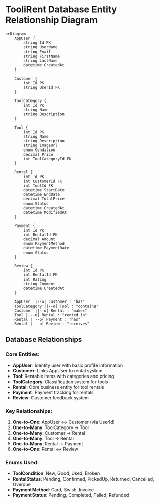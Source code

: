 # TooliRent Database Entity Relationship Diagram

```mermaid
erDiagram
    AppUser {
        string Id PK
        string UserName
        string Email
        string FirstName
        string LastName
        datetime CreatedAt
    }
    
    Customer {
        int Id PK
        string UserId FK
    }
    
    ToolCategory {
        int Id PK
        string Name
        string Description
    }
    
    Tool {
        int Id PK
        string Name
        string Description
        string ImageUrl
        enum Condition
        decimal Price
        int ToolCategoryId FK
    }
    
    Rental {
        int Id PK
        int CustomerId FK
        int ToolId FK
        datetime StartDate
        datetime EndDate
        decimal TotalPrice
        enum Status
        datetime CreatedAt
        datetime ModifiedAt
    }
    
    Payment {
        int Id PK
        int RentalId FK
        decimal Amount
        enum PaymentMethod
        datetime PaymentDate
        enum Status
    }
    
    Review {
        int Id PK
        int RentalId FK
        int Rating
        string Comment
        datetime CreatedAt
    }
    
    AppUser ||--o| Customer : "has"
    ToolCategory ||--o{ Tool : "contains"
    Customer ||--o{ Rental : "makes"
    Tool ||--o{ Rental : "rented_in"
    Rental ||--o{ Payment : "has"
    Rental ||--o| Review : "receives"
```

## Database Relationships

### Core Entities:
- **AppUser**: Identity user with basic profile information
- **Customer**: Links AppUser to rental system
- **Tool**: Rentable items with categories and pricing
- **ToolCategory**: Classification system for tools
- **Rental**: Core business entity for tool rentals
- **Payment**: Payment tracking for rentals
- **Review**: Customer feedback system

### Key Relationships:
1. **One-to-One**: AppUser ↔ Customer (via UserId)
2. **One-to-Many**: ToolCategory → Tool
3. **One-to-Many**: Customer → Rental
4. **One-to-Many**: Tool → Rental
5. **One-to-Many**: Rental → Payment
6. **One-to-One**: Rental ↔ Review

### Enums Used:
- **ToolCondition**: New, Good, Used, Broken
- **RentalStatus**: Pending, Confirmed, PickedUp, Returned, Cancelled, Overdue
- **PaymentMethod**: Card, Swish, Invoice
- **PaymentStatus**: Pending, Completed, Failed, Refunded


